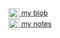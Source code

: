 <a href="https://www.gitsu.cn">
  <img align="center" alt="wineSu" width="22px" src="https://www.gitsu.cn/static/img/favicon.ico" />
  my blob
</a>
<br />
<a href="https://blog.csdn.net/susuzhe123">
  <img align="center" alt="wineSu" width="22px" src="https://csdnimg.cn/public/favicon.ico" />
  my notes
</a>
